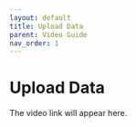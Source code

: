 ```yaml
---
layout: default
title: Upload Data
parent: Video Guide
nav_order: 1
---
```



# Upload Data

The video link will appear here.